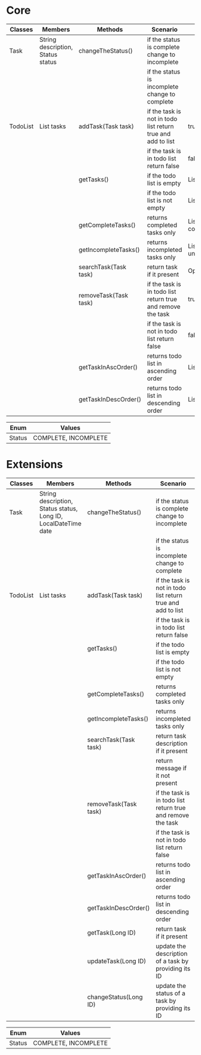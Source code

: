 # Core

| Classes  | Members                           | Methods               | Scenario                                                    | Outputs                        |
|----------|-----------------------------------|-----------------------|-------------------------------------------------------------|--------------------------------|
| Task     | String description, Status status | changeTheStatus()     | if the status is complete change to incomplete              |                                |
|          |                                   |                       | if the status is incomplete change to complete              |                                |
| TodoList | List<Task> tasks                  | addTask(Task task)    | if the task is not in todo list return true and add to list | true                           |
|          |                                   |                       | if the task is in todo list return false                    | false                          |
|          |                                   | getTasks()            | if the todo list is empty                                   | List<Task> list                |
|          |                                   |                       | if the todo list is not empty                               | List<Task> list                |
|          |                                   | getCompleteTasks()    | returns completed tasks only                                | List<Task> completedTaskList   |
|          |                                   | getIncompleteTasks()  | returns incompleted tasks only                              | List<Task> uncompletedTaskList |
|          |                                   | searchTask(Task task) | return task if it present                                   | Optional<Task> task            |
|          |                                   | removeTask(Task task) | if the task is in todo list return true and remove the task | true                           |
|          |                                   |                       | if the task is not in todo list return false                | false                          |
|          |                                   | getTaskInAscOrder()   | returns todo list  in ascending order                       | List<Task> listInAscOrder      |
|          |                                   | getTaskInDescOrder()  | returns todo list  in descending order                      | List<Task> listInDescOrder     |

| Enum   | Values               |
|--------|----------------------|
| Status | COMPLETE, INCOMPLETE |

# Extensions

| Classes  | Members                                                        | Methods               | Scenario                                                    | Outputs                        |
|----------|----------------------------------------------------------------|-----------------------|-------------------------------------------------------------|--------------------------------|
| Task     | String description, Status status, Long ID, LocalDateTime date | changeTheStatus()     | if the status is complete change to incomplete              |                                |
|          |                                                                |                       | if the status is incomplete change to complete              |                                |
| TodoList | List<Task> tasks                                               | addTask(Task task)    | if the task is not in todo list return true and add to list | true                           |
|          |                                                                |                       | if the task is in todo list return false                    | false                          |
|          |                                                                | getTasks()            | if the todo list is empty                                   | List<Task> list                |
|          |                                                                |                       | if the todo list is not empty                               | List<Task> list                |
|          |                                                                | getCompleteTasks()    | returns completed tasks only                                | List<Task> completedTaskList   |
|          |                                                                | getIncompleteTasks()  | returns incompleted tasks only                              | List<Task> uncompletedTaskList |
|          |                                                                | searchTask(Task task) | return task description if it present                       | String description             |
|          |                                                                |                       | return message if it not present                            | "task not found"               |
|          |                                                                | removeTask(Task task) | if the task is in todo list return true and remove the task | true                           |
|          |                                                                |                       | if the task is not in todo list return false                | false                          |
|          |                                                                | getTaskInAscOrder()   | returns todo list  in ascending order                       | List<Task> listInAscOrder      |
|          |                                                                | getTaskInDescOrder()  | returns todo list  in descending order                      | List<Task> listInDescOrder     |
|          |                                                                | getTask(Long ID)      | return task if it present                                   | Optional<Task> task            |
|          |                                                                | updateTask(Long ID)   | update the description of a task by providing its ID        |                                |
|          |                                                                | changeStatus(Long ID) | update the status of a task by providing its ID             |                                |

| Enum   | Values               |
|--------|----------------------|
| Status | COMPLETE, INCOMPLETE |
